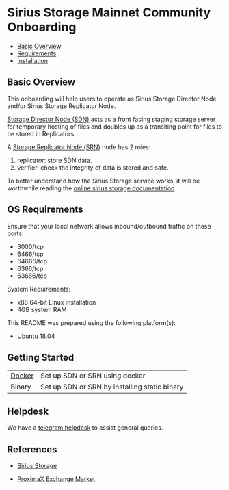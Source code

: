# Sirius Storage Mainnet Community Onboarding

- [Basic Overview](#basic-overview)
- [Requirements](#os-requirements)
- [Installation](#installation)

## Basic Overview
This onboarding will help users to operate as Sirius Storage Director Node and/or Sirius Storage Replicator Node.

[Storage Director Node (SDN)](https://storagedocs.xpxsirius.io/docs/roles/owner/) acts as a front facing staging storage server for temporary hosting of files and doubles up as a transiting point for files to be stored in Replicators.  

A [Storage Replicator Node (SRN)](https://storagedocs.xpxsirius.io/docs/roles/replicator/) node has 2 roles:

1) replicator: store SDN data.
2) verifier: check the integrity of data is stored and safe.

To better understand how the Sirius Storage service works, it will be worthwhile reading the [online sirius storage documentation](https://storagedocs.xpxsirius.io/) 


## OS Requirements

Ensure that your local network allows inbound/outbound traffic on these ports:
- 3000/tcp
- 6466/tcp
- 64666/tcp
- 6366/tcp
- 63666/tcp

System Requirements:
- x86 64-bit Linux installation
- 4GB system RAM

This README was prepared using the following platform(s):
- Ubuntu 18.04


## Getting Started

| | |
| --- | --- |
| [Docker](docs/docker-method.md) | Set up SDN or SRN using docker |
| Binary | Set up SDN or SRN by installing static binary |


## Helpdesk
We have a [telegram helpdesk](https://t.me/proximaxhelpdesk) to assist general queries.

## References
- [Sirius Storage](https://storagedocs.xpxsirius.io/)

- [ProximaX Exchange Market](https://storagedocs.xpxsirius.io/docs/built_in_features/exchange/)
